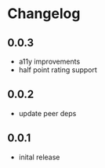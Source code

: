 # Changelog

## 0.0.3
- a11y improvements
- half point rating support

## 0.0.2
- update peer deps

## 0.0.1
- inital release